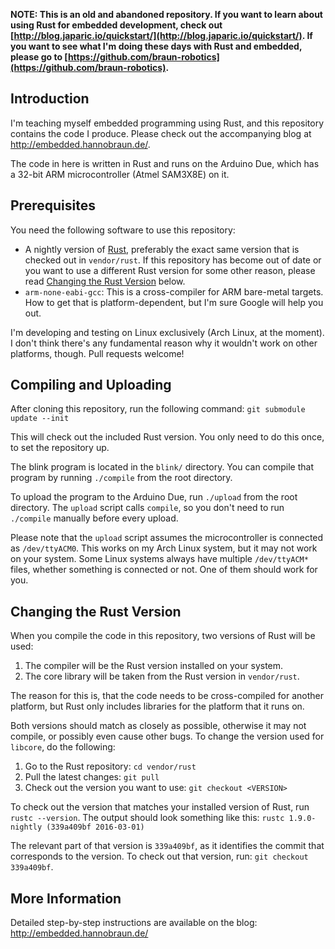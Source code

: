**NOTE: This is an old and abandoned repository. If you want to learn about using Rust for embedded development, check out [http://blog.japaric.io/quickstart/](http://blog.japaric.io/quickstart/). If you want to see what I'm doing these days with Rust and embedded, please go to [https://github.com/braun-robotics](https://github.com/braun-robotics).**


## Introduction

I'm teaching myself embedded programming using Rust, and this repository contains the code I produce. Please check out the accompanying blog at http://embedded.hannobraun.de/.

The code in here is written in Rust and runs on the Arduino Due, which has a 32-bit ARM microcontroller (Atmel SAM3X8E) on it.


## Prerequisites

You need the following software to use this repository:
- A nightly version of [Rust](http://rust-lang.org), preferably the exact same version that is checked out in `vendor/rust`. If this repository has become out of date or you want to use a different Rust version for some other reason, please read [Changing the Rust Version](#changing-the-rust-version) below.
- `arm-none-eabi-gcc`: This is a cross-compiler for ARM bare-metal targets. How to get that is platform-dependent, but I'm sure Google will help you out.

I'm developing and testing on Linux exclusively (Arch Linux, at the moment). I don't think there's any fundamental reason why it wouldn't work on other platforms, though. Pull requests welcome!


## Compiling and Uploading

After cloning this repository, run the following command:
`git submodule update --init`

This will check out the included Rust version. You only need to do this once, to set the repository up.

The blink program is located in the `blink/` directory. You can compile that program by running `./compile` from the root directory.

To upload the program to the Arduino Due, run `./upload` from the root directory. The `upload` script calls `compile`, so you don't need to run `./compile` manually before every upload.

Please note that the `upload` script assumes the microcontroller is connected as `/dev/ttyACM0`. This works on my Arch Linux system, but it may not work on your system. Some Linux systems always have multiple `/dev/ttyACM*` files, whether something is connected or not. One of them should work for you.


## Changing the Rust Version

When you compile the code in this repository, two versions of Rust will be used:

1. The compiler will be the Rust version installed on your system.
1. The core library will be taken from the Rust version in `vendor/rust`.

The reason for this is, that the code needs to be cross-compiled for another platform, but Rust only includes libraries for the platform that it runs on.

Both versions should match as closely as possible, otherwise it may not compile, or possibly even cause other bugs. To change the version used for `libcore`, do the following:

1. Go to the Rust repository: `cd vendor/rust`
1. Pull the latest changes: `git pull`
1. Check out the version you want to use: `git checkout <VERSION>`

To check out the version that matches your installed version of Rust, run `rustc --version`. The output should look something like this:
`rustc 1.9.0-nightly (339a409bf 2016-03-01)`

The relevant part of that version is `339a409bf`, as it identifies the commit that corresponds to the version. To check out that version, run: `git checkout 339a409bf`.


## More Information

Detailed step-by-step instructions are available on the blog:
http://embedded.hannobraun.de/
